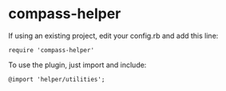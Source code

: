 compass-helper
==============

If using an existing project, edit your config.rb and add this line:

```
require 'compass-helper'
```

To use the plugin, just import and include:

```
@import 'helper/utilities';
```

